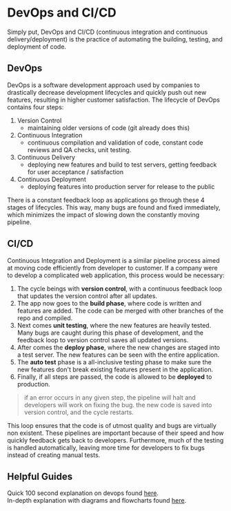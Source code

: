 # DevOps and CI/CD
Simply put, DevOps and CI/CD (continuous integration and continuous delivery/deployment) is the practice of automating the building, testing, and deployment of code. 

## **DevOps**  
DevOps is a software development approach used by companies to drastically decrease development lifecycles and quickly push out new features, resulting in higher customer satisfaction. The lifecycle of DevOps contains four steps:
1. Version Control
    - maintaining older versions of code (git already does this)
2. Continuous Integration
    - continuous compilation and validation of code, constant code reviews and QA checks, unit testing.
3. Continuous Delivery
    - deploying new features and build to test servers, getting feedback for user acceptance / satisfaction
4. Continuous Deployment
    - deploying features into production server for release to the public

There is a constant feedback loop as applications go through these 4 stages of lifecycles. This way, many bugs are found and fixed immediately, which minimizes the impact of slowing down the constantly moving pipeline.

## **CI/CD**  
Continuous Integration and Deployment is a similar pipeline process aimed at moving code efficiently from developer to customer. If a company were to develop a complicated web application, this process would be necessary:

1. The cycle beings with **version control**, with a continuous feedback loop that updates the version control after all updates.
2. The app now goes to the **build phase**, where code is written and features are added. The code can be merged with other branches of the repo and compiled.
3. Next comes **unit testing**, where the new features are heavily tested. Many bugs are caught during this phase of development, and the feedback loop to version control saves all updated versions.
4. After comes the **deploy phase**, where the new changes are staged into a test server. The new features can be seen with the entire application. 
5. The **auto test** phase is a all-inclusive testing phase to make sure the new features don't break existing features present in the application. 
6. Finally, if all steps are passed, the code is allowed to be **deployed** to production. 

> if an error occurs in any given step, the pipeline will halt and developers will work on fixing the bug. the new code is saved into version control, and the cycle restarts.

This loop ensures that the code is of utmost quality and bugs are virtually non existent. These pipelines are important because of their speed and how quickly feedback gets back to developers. Furthermore, much of the testing is handled automatically, leaving more time for developers to fix bugs instead of creating manual tests. 

## **Helpful Guides**

Quick 100 second explanation on devops found [here](https://www.youtube.com/watch?v=scEDHsr3APg).  
In-depth explanation with diagrams and flowcharts found [here](https://dzone.com/articles/learn-how-to-setup-a-cicd-pipeline-from-scratch#:~:text=A%20CI%2FCD%20Pipeline%20implementation,testing%2C%20and%20deployment%20of%20applications.).